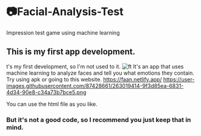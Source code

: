 # :camera:Facial-Analysis-Test
Impression test game using machine learning

## This is my first app development.
t's my first development, so I'm not used to it.
![ft](https://github.com/gkakcl74/Facial-Analysis-Test/assets/87428661/51a5a851-ba10-4be0-825d-747cb9332f4c)
It's an app that uses machine learning to analyze faces and tell you what emotions they contain.
Try using apk or going to this website. https://faan.netlify.app/
https://user-images.githubusercontent.com/87428661/263019414-9f3d85ea-6831-4d34-90e8-c34a73b7bce5.png

You can use the html file as you like.
### But it's not a good code, so I recommend you just keep that in mind.
